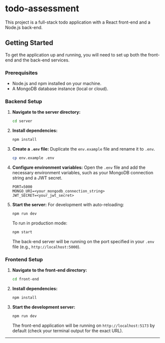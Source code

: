 # todo-assessment

This project is a full-stack todo application with a React front-end and a Node.js back-end.

## Getting Started

To get the application up and running, you will need to set up both the front-end and the back-end services.

### Prerequisites

- Node.js and npm installed on your machine.
- A MongoDB database instance (local or cloud).

### Backend Setup

1.  **Navigate to the server directory:**
    ```bash
    cd server
    ```

2.  **Install dependencies:**
    ```bash
    npm install
    ```

3.  **Create a `.env` file:**
    Duplicate the `env.example` file and rename it to `.env`.
    ```bash
    cp env.example .env
    ```

4.  **Configure environment variables:**
    Open the `.env` file and add the necessary environment variables, such as your MongoDB connection string and a JWT secret.
    ```
    PORT=5000
    MONGO_URI=<your_mongodb_connection_string>
    JWT_SECRET=<your_jwt_secret>
    ```

5.  **Start the server:**
    For development with auto-reloading:
    ```bash
    npm run dev
    ```
    To run in production mode:
    ```bash
    npm start
    ```
    The back-end server will be running on the port specified in your `.env` file (e.g., `http://localhost:5000`).

### Frontend Setup

1.  **Navigate to the front-end directory:**
    ```bash
    cd front-end
    ```

2.  **Install dependencies:**
    ```bash
    npm install
    ```

3.  **Start the development server:**
    ```bash
    npm run dev
    ```
    The front-end application will be running on `http://localhost:5173` by default (check your terminal output for the exact URL).

---
